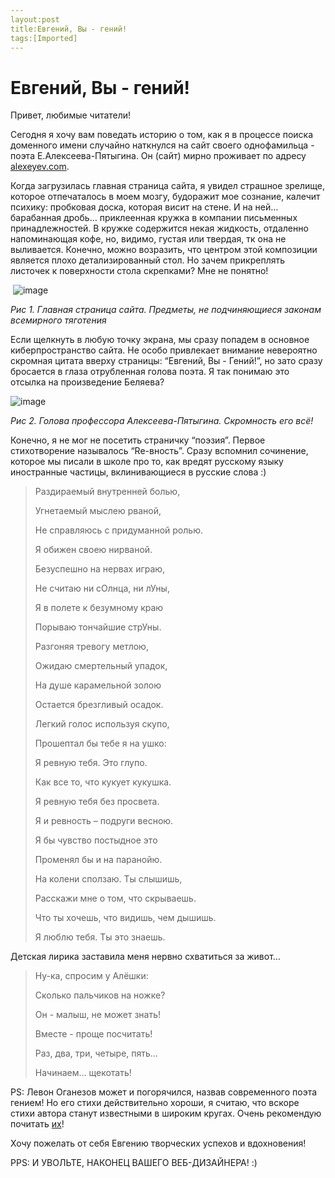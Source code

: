 ```yaml
---
layout:post
title:Евгений, Вы - гений!
tags:[Imported]
---
```

# Евгений, Вы - гений!

Привет, любимые читатели!

Сегодня я хочу вам поведать историю о том, как я в процессе поиска доменного имени случайно наткнулся на сайт своего однофамильца - поэта Е.Алексеева-Пятыгина. Он (сайт) мирно проживает по адресу [alexeyev.com](http://alexeyev.com).

Когда загрузилась главная страница сайта, я увидел страшное зрелище, которое отпечаталось в моем мозгу, будоражит мое сознание, калечит психику: пробковая доска, которая висит на стене. И на ней… барабанная дробь… приклеенная кружка в компании письменных принадлежностей. В кружке содержится некая жидкость, отдаленно напоминающая кофе, но, видимо, густая или твердая, тк она не выливается. Конечно, можно возразить, что центром этой композиции является плохо детализированный стол. Но зачем прикреплять листочек к поверхности стола скрепками? Мне не понятно! 

 ![image](http://media.tumblr.com/tumblr_lqj702kO6D1qfp23s.png)

_Рис 1\. Главная страница сайта. Предметы, не подчиняющиеся законам всемирного тяготения_

Если щелкнуть в любую точку экрана, мы сразу попадем в основное киберпространство сайта. Не особо привлекает внимание невероятно скромная цитата вверху страницы: “Евгений, Вы - Гений!”, но зато сразу бросается в глаза отрубленная голова поэта. Я так понимаю это отсылка на произведение Беляева?

![image](http://media.tumblr.com/tumblr_lqj70w1MrT1qfp23s.png)

_Рис 2\. Голова профессора Алексеева-Пятыгина. Скромность его всё!_

Конечно, я не мог не посетить страничку “поэзия”. Первое стихотворение называлось “Re-вность”. Сразу вспомнил сочинение, которое мы писали в школе про то, как вредят русскому языку иностранные частицы, вклинивающиеся в русские слова :)

> <div>
> 
> Раздираемый внутренней болью,
> 
> Угнетаемый мыслею рваной,
> 
> Не справляюсь с придуманной ролью.
> 
> Я обижен своею нирваной.
> 
> Безуспешно на нервах играю,
> 
> Не считаю ни сОлнца, ни лУны,
> 
> Я в полете к безумному краю
> 
> Порываю тончайшие стрУны.
> 
> Разгоняя тревогу метлою,
> 
> Ожидаю смертельный упадок,
> 
> На душе карамельной золою
> 
> Остается брезгливый осадок.
> 
> Легкий голос используя скупо,
> 
> Прошептал бы тебе я на ушко:
> 
> Я ревную тебя. Это глупо.
> 
> Как все то, что кукует кукушка.
> 
> Я ревную тебя без просвета.
> 
> Я и ревность – подруги весною.
> 
> Я бы чувство постыдное это
> 
> Променял бы и на паранойю.
> 
> На колени сползаю. Ты слышишь,
> 
> Расскажи мне о том, что скрываешь.
> 
> Что ты хочешь, что видишь, чем дышишь.
> 
> Я люблю тебя. Ты это знаешь.
> 
> </div>

Детская лирика заставила меня нервно схватиться за живот…

> <div>
> 
> Ну-ка, спросим у Алёшки:
> 
> Сколько пальчиков на ножке?
> 
> Он - малыш, не может знать!
> 
> Вместе - проще посчитать!
> 
> Раз, два, три, четыре, пять…
> 
> Начинаем… щекотать!
> 
> </div>

PS: Левон Оганезов может и погорячился, назвав современного поэта гением! Но его стихи действительно хороши, я считаю, что вскоре стихи автора станут известными в широким кругах. Очень рекомендую почитать [их](http://alexeyev.com/poetry)!

Хочу пожелать от себя Евгению творческих успехов и вдохновения!

PPS: И УВОЛЬТЕ, НАКОНЕЦ ВАШЕГО ВЕБ-ДИЗАЙНЕРА! :)